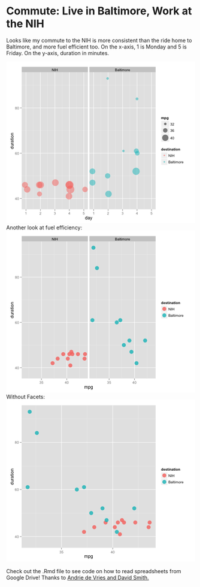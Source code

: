 Commute:  Live in Baltimore, Work at the NIH
========================================================

Looks like my commute to the NIH is more consistent than the ride home to Baltimore, and more fuel efficient too.  On the x-axis, 1 is Monday and 5 is Friday.  On the y-axis, duration in minutes.

![plot of chunk unnamed-chunk-1](figure/unnamed-chunk-1.png) 
Another look at fuel efficiency:
![plot of chunk unnamed-chunk-2](figure/unnamed-chunk-2.png) 
Without Facets:
![plot of chunk unnamed-chunk-3](figure/unnamed-chunk-3.png) 



Check out the .Rmd file to see code on how to read spreadsheets from Google Drive!  Thanks to [Andrie de Vries and David Smith.](http://blog.revolutionanalytics.com/2014/06/reading-data-from-the-new-version-of-google-spreadsheets.html
)
